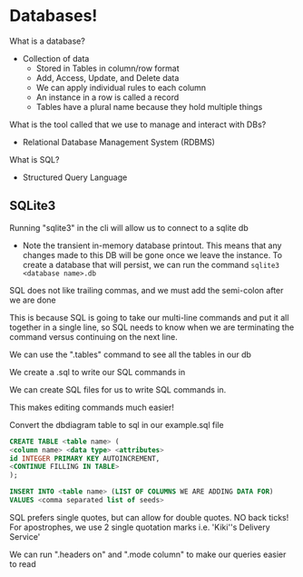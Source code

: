 # Databases!

What is a database?

- Collection of data
  - Stored in Tables in column/row format
  - Add, Access, Update, and Delete data
  - We can apply individual rules to each column
  - An instance in a row is called a record
  - Tables have a plural name because they hold multiple things

What is the tool called that we use to manage and interact with DBs?

- Relational Database Management System (RDBMS)

What is SQL?

- Structured Query Language

## SQLite3

Running "sqlite3" in the cli will allow us to connect to a sqlite db

- Note the transient in-memory database printout. This means that any changes made to this DB will be gone once we leave the instance.
  To create a database that will persist, we can run the command `sqlite3 <database name>.db`

SQL does not like trailing commas, and we must add the semi-colon after we are done

This is because SQL is going to take our multi-line commands and put it all together in a single line, so SQL needs to know when we are terminating the command versus continuing on the next line.

We can use the ".tables" command to see all the tables in our db

We create a .sql to write our SQL commands in

We can create SQL files for us to write SQL commands in.

This makes editing commands much easier!

Convert the dbdiagram table to sql in our example.sql file

```sql
CREATE TABLE <table name> (
<column name> <data type> <attributes>
id INTEGER PRIMARY KEY AUTOINCREMENT,
<CONTINUE FILLING IN TABLE>
);
```

```sql
INSERT INTO <table name> (LIST OF COLUMNS WE ARE ADDING DATA FOR)
VALUES <comma separated list of seeds>
```

SQL prefers single quotes, but can allow for double quotes. NO back ticks!
For apostrophes, we use 2 single quotation marks
i.e. 'Kiki''s Delivery Service'

We can run ".headers on" and ".mode column" to make our queries easier to read
